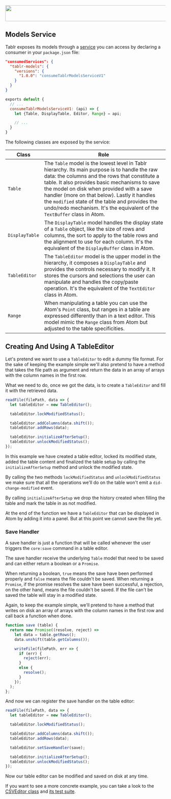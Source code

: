 <img src='http://abe33.github.io/atom-tablr/heading.svg' width='858' height='50'>

## Models Service

Tablr exposes its models through a [service](https://atom.io/docs/v1.0.16/behind-atom-interacting-with-other-packages-via-services) you can access by declaring a consumer in your `package.json` file:

```json
"consumedServices": {
  "tablr-models": {
    "versions": {
      "1.0.0": "consumeTablrModelsServiceV1"
    }
  }
}
```

```js
exports default {
  // ...
  consumeTablrModelsServiceV1: (api) => {
    let {Table, DisplayTable, Editor, Range} = api;

    // ...
  }
}
```

The following classes are exposed by the service:

Class|Role|
---|---|
`Table`|The `Table` model is the lowest level in Tablr hierarchy. Its main purpose is to handle the raw data: the columns and the rows that constitute a table. It also provides basic mechanisms to save the model on disk when provided with a save handler (more on that below). Lastly it handles the `modified` state of the table and provides the undo/redo mechanism. It's the equivalent of the `TextBuffer` class in Atom.
`DisplayTable`|The `DisplayTable` model handles the display state of a `Table` object, like the size of rows and columns, the sort to apply to the table rows and the alignment to use for each column. It's the equivalent of the `DisplayBuffer` class in Atom.
`TableEditor`|The `TableEditor` model is the upper model in the hierarchy, it composes a `DisplayTable` and provides the controls necessary to modify it. It stores the cursors and selections the user can manipulate and handles the copy/paste operation. It's the equivalent of the `TextEditor` class in Atom.
`Range`|When manipulating a table you can use the Atom's `Point` class, but ranges in a table are expressed differently than in a text editor. This model mimic the `Range` class from Atom but adjusted to the table specificities.

## Creating And Using A TableEditor

Let's pretend we want to use a `TableEditor` to edit a dummy file format. For the sake of keeping the example simple we'll also pretend to have a method that takes the file path as argument and return the data in an array of arrays with the column names in the first row.

What we need to do, once we got the data, is to create a `TableEditor` and fill it with the retrieved data.

```js
readFile(filePath, data => {
  let tableEditor = new TableEditor();

  tableEditor.lockModifiedStatus();

  tableEditor.addColumns(data.shift());
  tableEditor.addRows(data);

  tableEditor.initializeAfterSetup();
  tableEditor.unlockModifiedStatus();
});
```

In this example we have created a table editor, locked its modified state, added the table content and finalized the table setup by calling the `initializeAfterSetup` method and unlock the modified state.

By calling the two methods `lockModifiedStatus` and `unlockModifiedStatus` we make sure that all the operations we'll do on the table won't emit a `did-change-modified` event.

By calling `initializeAfterSetup` we drop the history created when filling the table and mark the table in as not modified.

At the end of the function we have a `TableEditor` that can be displayed in Atom by adding it into a panel. But at this point we cannot save the file yet.

### Save Handler

A save handler is just a function that will be called whenever the user triggers the `core:save` command in a table editor.

The save handler receive the underlying `Table` model that need to be saved and can either return a boolean or a `Promise`.

When returning a boolean, `true` means the save have been performed properly and `false` means the file couldn't be saved. When returning a `Promise`, if the promise resolves the save have been successful, a rejection, on the other hand, means the file couldn't be saved. If the file can't be saved the table will stay in a modified state.

Again, to keep the example simple, we'll pretend to have a method that writes on disk an array of arrays with the column names in the first row and call back a function when done.

```js
function save (table) {
  return new Promise((resolve, reject) =>
    let data = table.getRows();
    data.unshift(table.getColumns());

    writeFile(filePath, err => {
      if (err) {
        reject(err);
      }
      else {
        resolve();
      }
    });
  );
};
```

And now we can register the save handler on the table editor:

```js
readFile(filePath, data => {
  let tableEditor = new TableEditor();

  tableEditor.lockModifiedStatus();

  tableEditor.addColumns(data.shift());
  tableEditor.addRows(data);

  tableEditor.setSaveHandler(save);

  tableEditor.initializeAfterSetup();
  tableEditor.unlockModifiedStatus();
});
```

Now our table editor can be modified and saved on disk at any time.

If you want to see a more concrete example, you can take a look to the [CSVEditor class](https://github.com/abe33/atom-tablr/blob/master/lib/csv-editor.coffee) and [its test suite](https://github.com/abe33/atom-tablr/blob/master/spec/csv-editor-spec.coffee).
